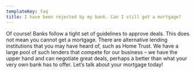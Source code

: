 ```yaml
---
templateKey: faq
title: I have been rejected by my bank. Can I still get a mortgage?
---
```

Of course! Banks follow a tight set of guidelines to approve deals. This does not mean you cannot get a mortgage. There are alternative lending institutions that you may have heard of, such as Home Trust. We have a large pool of such lenders that compete for our business – we have the upper hand and can negotiate great deals, perhaps a better than what your very own bank has to offer. Let’s talk about your mortgage today!